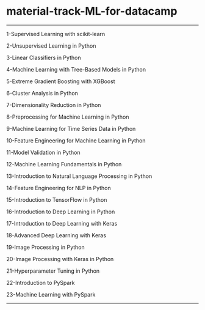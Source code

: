 # material-track-ML-for-datacamp
----------------------------------------------------
1-Supervised Learning with scikit-learn 

2-Unsupervised Learning in Python

3-Linear Classifiers in Python

4-Machine Learning with Tree-Based Models in Python

5-Extreme Gradient Boosting with XGBoost

6-Cluster Analysis in Python

7-Dimensionality Reduction in Python

8-Preprocessing for Machine Learning in Python

9-Machine Learning for Time Series Data in Python

10-Feature Engineering for Machine Learning in Python

11-Model Validation in Python

12-Machine Learning Fundamentals in Python

13-Introduction to Natural Language Processing in Python

14-Feature Engineering for NLP in Python

15-Introduction to TensorFlow in Python

16-Introduction to Deep Learning in Python

17-Introduction to Deep Learning with Keras

18-Advanced Deep Learning with Keras

19-Image Processing in Python

20-Image Processing with Keras in Python

21-Hyperparameter Tuning in Python

22-Introduction to PySpark

23-Machine Learning with PySpark

---------------------------------------------------------------------------------------------------
 
